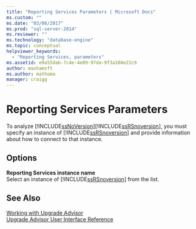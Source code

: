 ```yaml
---
title: "Reporting Services Parameters | Microsoft Docs"
ms.custom: ""
ms.date: "03/06/2017"
ms.prod: "sql-server-2014"
ms.reviewer: ""
ms.technology: "database-engine"
ms.topic: conceptual
helpviewer_keywords: 
  - "Reporting Services, parameters"
ms.assetid: e9a55dab-7c4e-4e09-97da-9f3a108e22c9
author: mashamsft
ms.author: mathoma
manager: craigg
---
```

# Reporting Services Parameters
  To analyze [!INCLUDE[ssNoVersion](../../includes/ssnoversion-md.md)][!INCLUDE[ssRSnoversion](../../includes/ssrsnoversion-md.md)], you must specify an instance of [!INCLUDE[ssRSnoversion](../../includes/ssrsnoversion-md.md)] and provide information about how to connect to that instance.  
  
## Options  
 **Reporting Services instance name**  
 Select an instance of [!INCLUDE[ssRSnoversion](../../includes/ssrsnoversion-md.md)] from the list.  
  
## See Also  
 [Working with Upgrade Advisor](../../../2014/sql-server/install/working-with-upgrade-advisor.md)   
 [Upgrade Advisor User Interface Reference](../../../2014/sql-server/install/upgrade-advisor-user-interface-reference.md)  
  
  
